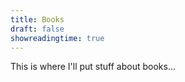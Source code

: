 ```yaml
---
title: Books
draft: false
showreadingtime: true
---
```


This is where I'll put stuff about books... 